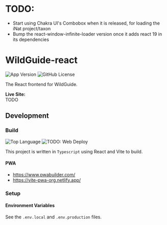 # TODO:
- Start using Chakra UI's Combobox when it is released, for loading the iNat project/taxon
- Bump the react-window-infinite-loader version once it adds react 19 in its dependencies

# WildGuide-react
![App Version](https://img.shields.io/github/package-json/v/HenryDeLange/WildGuide-react)
![GitHub License](https://img.shields.io/github/license/HenryDeLange/WildGuide-react)

The React frontend for WildGuide.

**Live Site:**\
TODO

## Development

### Build
![Top Language](https://img.shields.io/github/languages/top/HenryDeLange/WildGuide-react)
![TODO: Web Deploy](https://img.shields.io/github/actions/workflow/status/HenryDeLange/WildGuide-react/TODO)

This project is written in `Typescript` using React and Vite to build.

#### PWA
- https://www.pwabuilder.com/
- https://vite-pwa-org.netlify.app/

### Setup

#### Environment Variables
See the `.env.local` and `.env.production` files.
